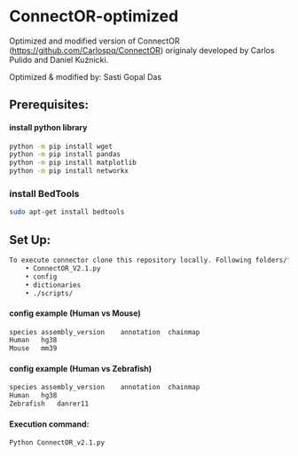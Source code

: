 # ConnectOR-optimized
Optimized and modified version of ConnectOR (https://github.com/Carlospq/ConnectOR) originaly developed by Carlos Pulido and Daniel Kużnicki.

Optimized & modified by: Sasti Gopal Das
## Prerequisites:
#### install python library
```sh
python -m pip install wget
python -m pip install pandas
python -m pip install matplotlib
python -m pip install networkx
```
### install BedTools
```sh
sudo apt-get install bedtools
```
## Set Up:
```sh
To execute connector clone this repository locally. Following folders/files must be in the same path from command is executed:
    • ConnectOR_V2.1.py 
    • config 
    • dictionaries 
    • ./scripts/
```
#### config example (Human vs Mouse)
```sh
species	assembly_version	annotation	chainmap
Human	hg38
Mouse	mm39
```
#### config example (Human vs Zebrafish)
```sh
species	assembly_version	annotation	chainmap
Human	hg38
Zebrafish	danrer11
```
#### Execution command:
```sh
Python ConnectOR_v2.1.py
```




